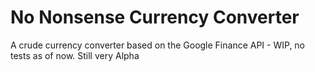 No Nonsense Currency Converter
==============================
A crude currency converter based on the Google Finance API - WIP, no tests as of now. Still very Alpha
